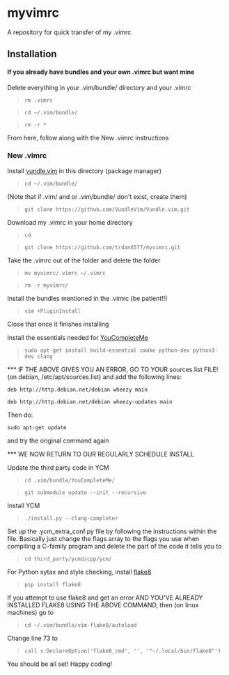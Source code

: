# myvimrc
A repository for quick transfer of my .vimrc

## Installation

#### If you already have bundles and your own .vimrc but want mine
Delete everything in your .vim/bundle/ directory and your .vimrc

> `rm .vimrc`

> `cd ~/.vim/bundle/`

> `rm -r *`

From here, follow along with the New .vimrc instructions

### New .vimrc

Install [vundle.vim](https://github.com/VundleVim/Vundle.vim) in this directory (package manager)

> `cd ~/.vim/bundle/`

(Note that if .vim/ and or .vim/bundle/ don't exist, create them)

> `git clone https://github.com/VundleVim/Vundle.vim.git`

Download my .vimrc in your home directory

> `cd`

> `git clone https://github.com/trdan6577/myvimrc.git`

Take the .vimrc out of the folder and delete the folder

> `mv myvimrc/.vimrc ~/.vimrc`

> `rm -r myvimrc/`

Install the bundles mentioned in the .vimrc (be patient!!)

> `vim +PluginInstall`

Close that once it finishes installing

Install the essentials needed for [YouCompleteMe](https://github.com/Valloric/YouCompleteMe)

> `sudo apt-get install build-essential cmake python-dev python3-dev clang`

*** IF THE ABOVE GIVES YOU AN ERROR, GO TO YOUR sources.list FILE! (on debian, /etc/apt/sources.list)
and add the following lines:

`deb http://http.debian.net/debian wheezy main`

`deb http://http.debian.net/debian wheezy-updates main`

Then do:

`sudo apt-get update`

and try the original command again

*** WE NOW RETURN TO OUR REGULARLY SCHEDULE INSTALL

Update the third party code in YCM

> `cd .vim/bundle/YouCompleteMe/`

> `git submodule update --init --recursive`

Install YCM

> `./install.py --clang-completer`

Set up the .ycm_extra_conf.py file by following the instructions within the file.
Basically just change the flags array to the flags you use when compiling a
C-family program and delete the part of the code it tells you to

> `cd third_party/ycmd/cpp/ycm/`

For Python sytax and style checking, install [flake8](https://pypi.python.org/pypi/flake8/)

> `pip install flake8`

If you attempt to use flake8 and get an error AND YOU'VE ALREADY INSTALLED FLAKE8 USING THE ABOVE COMMAND, then (on linux machines) go to

> `cd ~/.vim/bundle/vim-flake8/autoload`

Change line 73 to

> `call s:DeclareOption('flake8_cmd', '', '"~/.local/bin/flake8"')`

You should be all set! Happy coding!
